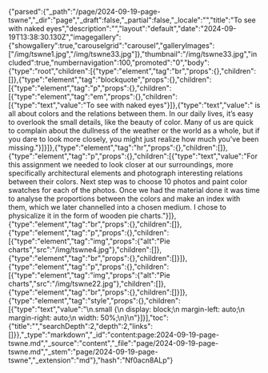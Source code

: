 {"parsed":{"_path":"/page/2024-09-19-page-tswne","_dir":"page","_draft":false,"_partial":false,"_locale":"","title":"To see with naked eyes","description":"","layout":"default","date":"2024-09-19T13:38:30.130Z","imagegallery":{"showgallery":true,"carouselgrid":"carousel","galleryImages":["/img/tswne1.jpg","/img/tswne33.jpg"]},"thumbnail":"/img/tswne33.jpg","included":true,"numbernavigation":100,"promoted":"0","body":{"type":"root","children":[{"type":"element","tag":"br","props":{},"children":[]},{"type":"element","tag":"blockquote","props":{},"children":[{"type":"element","tag":"p","props":{},"children":[{"type":"element","tag":"em","props":{},"children":[{"type":"text","value":"To see with naked eyes"}]},{"type":"text","value":" is all about colors and the relations between them. In our daily lives, it’s easy to overlook the small details, like the beauty of color. Many of us are quick to complain about the dullness of the weather or the world as a whole, but if you dare to look more closely, you might just realize how much you've been missing."}]}]},{"type":"element","tag":"hr","props":{},"children":[]},{"type":"element","tag":"p","props":{},"children":[{"type":"text","value":"For this assignment we needed to look closer at our surroundings, more specifically architectural elements and photograph interesting relations between their colors. Next step was to choose 10 photos and paint color swatches for each of the photos. Once we had the material done it was time to analyse the proportions between the colors and make an index with them, which we later channelled into a chosen medium. I chose to physicalize it in the form of wooden pie charts."}]},{"type":"element","tag":"br","props":{},"children":[]},{"type":"element","tag":"p","props":{},"children":[{"type":"element","tag":"img","props":{"alt":"Pie charts","src":"/img/tswne4.jpg"},"children":[]},{"type":"element","tag":"br","props":{},"children":[]}]},{"type":"element","tag":"p","props":{},"children":[{"type":"element","tag":"img","props":{"alt":"Pie charts","src":"/img/tswne22.jpg"},"children":[]},{"type":"element","tag":"br","props":{},"children":[]}]},{"type":"element","tag":"style","props":{},"children":[{"type":"text","value":"\n.small {\n  display: block;\n  margin-left: auto;\n  margin-right: auto;\n  width: 50%;\n}\n"}]}],"toc":{"title":"","searchDepth":2,"depth":2,"links":[]}},"_type":"markdown","_id":"content:page:2024-09-19-page-tswne.md","_source":"content","_file":"page/2024-09-19-page-tswne.md","_stem":"page/2024-09-19-page-tswne","_extension":"md"},"hash":"Nf0acn8ALp"}